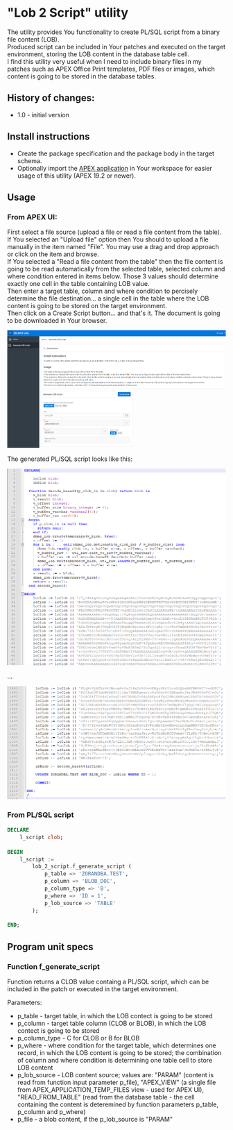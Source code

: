 # "Lob 2 Script" utility

The utility provides You functionality to create PL/SQL script from a binary file content (LOB).<br>
Produced script can be included in Your patches and executed on the target environment, storing the LOB content in the database table cell.<br>
I find this utility very useful when I need to include binary files in my patches such as APEX Office Print templates, PDF files or images, which content is going to be stored in the database tables. 

## History of changes:
- 1.0 - initial version

## Install instructions
- Create the package specification and the package body in the target schema.
- Optionally import the [APEX application](https://github.com/zorantica/db_apex_utils/tree/main/application) in Your workspace for easier usage of this utility (APEX 19.2 or newer).

## Usage

### From APEX UI:
First select a file source (upload a file or read a file content from the table).<br>
If You selected an "Upload file" option then You should to upload a file manually in the item named "File". You may use a drag and drop approach or click on the item and browse.<br>
If You selected a "Read a file content from the table" then the file content is going to be read automatically from the selected table, selected column and where condition entered in items below. Those 3 values should determine exactly one cell in the table containing LOB value.<br>
Then enter a target table, column and where condition to percisely determine the file destination... a single cell in the table where the LOB content is going to be stored on the target environment.<br>
Then click on a Create Script button... and that's it. The document is going to be downloaded in Your browser.

<img src="screens/screen.png" alt="screen"/>

The generated PL/SQL script looks like this:

<img src="screens/script01.png" alt="script header" width="700"/>

...

<img src="screens/script02.png" alt="script header" width="700"/>


### From PL/SQL script
```sql
DECLARE
    l_script clob;

BEGIN
    l_script := 
        lob_2_script.f_generate_script (
            p_table => 'ZORANDBA.TEST',
            p_column => 'BLOB_DOC',
            p_column_type => 'B',
            p_where => 'ID = 1',
            p_lob_source => 'TABLE'
        );

END;
```

## Program unit specs

### Function f_generate_script

Function returns a CLOB value containg a PL/SQL script, which can be included in the patch or executed in the target environment.

Parameters:
- p_table - target table, in which the LOB contect is going to be stored  
- p_column - target table column (CLOB or BLOB), in which the LOB contect is going to be stored
- p_column_type - C for CLOB or B for BLOB
- p_where - where condition for the target table, which determines one record, in which the LOB content is going to be stored; the combination of column and where condition is determining one table cell to store LOB content 
- p_lob_source - LOB content source; values are: "PARAM" (content is read from function input parameter p_file), "APEX_VIEW" (a single file from APEX_APPLICATION_TEMP_FILES view - used for APEX UI), "READ_FROM_TABLE" (read from the database table - the cell containing the content is deteremined by function parameters p_table, p_column and p_where)
- p_file - a blob content, if the p_lob_source is "PARAM"

